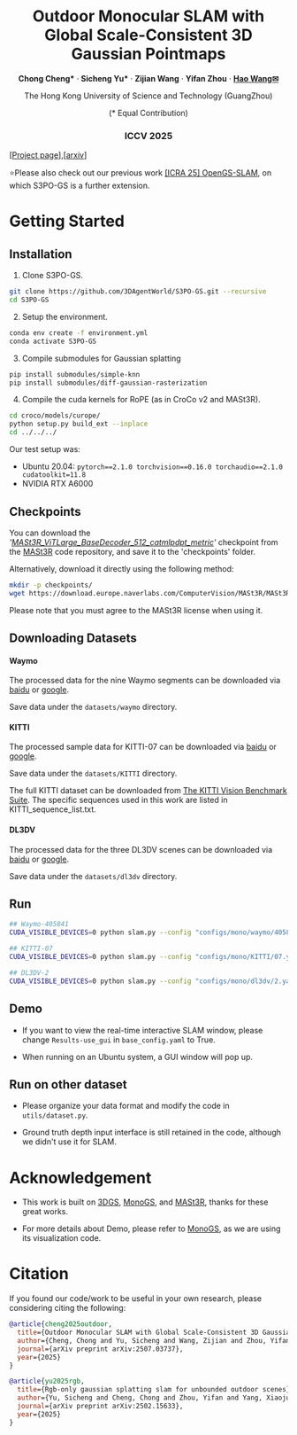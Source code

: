 

<p align="center">
  <h1 align="center"> Outdoor Monocular SLAM with Global Scale-Consistent 3D Gaussian Pointmaps
  </h1>
  <p align="center">
     <a ><strong>Chong Cheng*</strong></a>
    ·
    <a ><strong>Sicheng Yu*</strong></a>
    ·
    <a ><strong>Zijian Wang</strong></a>
    ·
    <a ><strong>Yifan Zhou</strong></a>
    ·
    <a href="https://wanghao.tech//"><strong>Hao Wang✉</strong></a>
  </p>
  <p align="center">The Hong Kong University of Science and Technology (GuangZhou)</p>
  <p align="center">(* Equal Contribution)</p>

  <h3 align="center"> ICCV 2025</h3>

[[Project page](https://3dagentworld.github.io/S3PO-GS/)],[[arxiv](https://arxiv.org/abs/2507.03737)]  

⭐Please also check out our previous work [[ICRA 25] OpenGS-SLAM](https://3dagentworld.github.io/opengs-slam/), on which S3PO-GS is a further extension.

# Getting Started

## Installation

1. Clone S3PO-GS.

```bash
git clone https://github.com/3DAgentWorld/S3PO-GS.git --recursive
cd S3PO-GS
```

2. Setup the environment.

```bash
conda env create -f environment.yml
conda activate S3PO-GS
```

3. Compile submodules for Gaussian splatting

```bash
pip install submodules/simple-knn
pip install submodules/diff-gaussian-rasterization
```

4. Compile the cuda kernels for RoPE (as in CroCo v2 and MASt3R).

```bash
cd croco/models/curope/
python setup.py build_ext --inplace
cd ../../../
```

Our test setup was:

- Ubuntu 20.04: `pytorch==2.1.0 torchvision==0.16.0 torchaudio==2.1.0 cudatoolkit=11.8`
- NVIDIA RTX A6000

## Checkpoints

You can download the *'<u>MASt3R_ViTLarge_BaseDecoder_512_catmlpdpt_metric</u>'* checkpoint from the [MASt3R](https://github.com/naver/mast3r) code repository, and save it to the 'checkpoints' folder.

Alternatively, download it directly using the following method:

```bash
mkdir -p checkpoints/
wget https://download.europe.naverlabs.com/ComputerVision/MASt3R/MASt3R_ViTLarge_BaseDecoder_512_catmlpdpt_metric.pth -P checkpoints/
```

Please note that you must agree to the MASt3R license when using it.

## Downloading Datasets

#### Waymo

The processed data for the nine Waymo segments can be downloaded via [baidu](https://pan.baidu.com/s/1I1rnB6B8k2d4wzcRMT6gjA?pwd=omcg ) or [google](https://drive.google.com/drive/folders/1xUyNuNzUtsvZIV_q5Qz9zIXMGoMbLuCr?usp=sharing).

Save data under the `datasets/waymo` directory.

#### KITTI

The processed sample data for KITTI-07 can be downloaded via [baidu](https://pan.baidu.com/s/1-AmfeS-UYUJ9-sFFhO86wQ?pwd=wn4i) or [google](https://drive.google.com/drive/folders/1myR-cY3rBQBoLFZbKko36xDF2qUawJyW?usp=sharing).

Save data under the `datasets/KITTI` directory.

The full KITTI dataset can be downloaded from [The KITTI Vision Benchmark Suite](https://www.cvlibs.net/datasets/kitti/eval_odometry.php). The specific sequences used in this work are listed in KITTI_sequence_list.txt.

#### DL3DV

The processed data for the three DL3DV scenes can be downloaded via [baidu](https://pan.baidu.com/s/1LWuCnzojV5M-nl0Xf3hKvg?pwd=gjh5) or [google](https://drive.google.com/drive/folders/11K6lnSkFFiiCuJ9KG7II2bt0O7nevl7K?usp=sharing).

Save data under the `datasets/dl3dv` directory.

## Run

```bash
## Waymo-405841
CUDA_VISIBLE_DEVICES=0 python slam.py --config "configs/mono/waymo/405841.yaml"

## KITTI-07
CUDA_VISIBLE_DEVICES=0 python slam.py --config "configs/mono/KITTI/07.yaml"

## DL3DV-2
CUDA_VISIBLE_DEVICES=0 python slam.py --config "configs/mono/dl3dv/2.yaml"
```

## Demo

- If you want to view the real-time interactive SLAM window, please change `Results-use_gui` in `base_config.yaml` to True.

- When running on an Ubuntu system, a GUI window will pop up.

## Run on other dataset

- Please organize your data format and modify the code in `utils/dataset.py`.

- Ground truth depth input interface is still retained in the code, although we didn't use it for SLAM.

# Acknowledgement

- This work is built on [3DGS](https://github.com/graphdeco-inria/gaussian-splatting),  [MonoGS](https://github.com/muskie82/MonoGS),  and [MASt3R](https://github.com/naver/mast3r), thanks for these great works.

- For more details about Demo, please refer to [MonoGS](https://github.com/muskie82/MonoGS), as we are using its visualization code.

# Citation

If you found our code/work to be useful in your own research, please considering citing the following:

```bibtex
@article{cheng2025outdoor,
  title={Outdoor Monocular SLAM with Global Scale-Consistent 3D Gaussian Pointmaps},
  author={Cheng, Chong and Yu, Sicheng and Wang, Zijian and Zhou, Yifan and Wang, Hao},
  journal={arXiv preprint arXiv:2507.03737},
  year={2025}
}

@article{yu2025rgb,
  title={Rgb-only gaussian splatting slam for unbounded outdoor scenes},
  author={Yu, Sicheng and Cheng, Chong and Zhou, Yifan and Yang, Xiaojun and Wang, Hao},
  journal={arXiv preprint arXiv:2502.15633},
  year={2025}
}
```

